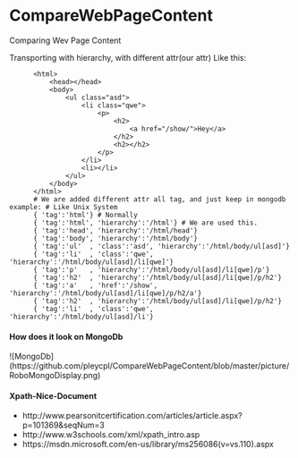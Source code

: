 # CompareWebPageContent
Comparing Wev Page Content

Transporting with hierarchy, with different attr(our attr)
Like this:
```
      <html>
          <head></head>
          <body>
              <ul class="asd">
                  <li class="qwe">
                      <p>
                          <h2>
                              <a href="/show/">Hey</a>
                          </h2>
                          <h2></h2>
                      </p>
                  </li>
                  <li></li>
              </ul>
          </body>
      </html>
      # We are added different attr all tag, and just keep in mongodb example: # Like Unix System
      { 'tag':'html'} # Normally
      { 'tag':'html', 'hierarchy':'/html'} # We are used this.
      { 'tag':'head', 'hierarchy':'/html/head'}
      { 'tag':'body', 'hierarchy':'/html/body'}
      { 'tag':'ul'  , 'class':'asd', 'hierarchy':'/html/body/ul[asd]'}
      { 'tag':'li'  , 'class':'qwe', 'hierarchy':'/html/body/ul[asd]/li[qwe]'}
      { 'tag':'p'   , 'hierarchy':'/html/body/ul[asd]/li[qwe]/p'}
      { 'tag':'h2'  , 'hierarchy':'/html/body/ul[asd]/li[qwe]/p/h2'}
      { 'tag':'a'   , 'href':'/show', 'hierarchy':'/html/body/ul[asd]/li[qwe]/p/h2/a'}
      { 'tag':'h2'  , 'hierarchy':'/html/body/ul[asd]/li[qwe]/p/h2'}
      { 'tag':'li'  , 'class':'qwe', 'hierarchy':'/html/body/ul[asd]/li'}
```

<h4>How does it look on MongoDb</h4>
![MongoDb](https://github.com/pleycpl/CompareWebPageContent/blob/master/picture/RoboMongoDisplay.png)

<h4>Xpath-Nice-Document</h4>
<ul>
  <li>http://www.pearsonitcertification.com/articles/article.aspx?p=101369&seqNum=3</li>
  <li>http://www.w3schools.com/xml/xpath_intro.asp</li>
  <li>https://msdn.microsoft.com/en-us/library/ms256086(v=vs.110).aspx</li>
</ul>
